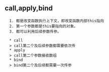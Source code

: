 ## call,apply,bind

``` 相同点
  1. 都是改变函数执行上下文，即改变函数内部this指向
  2. 第一个参数都是this要指向的对象。
  3. 都可以利用后续参数传参。
```
``` 不同点
  * call
  > call第二个及后续参数都需要依次传
  * apply
  > call第二个参数接收数组
  * bind
  > bind第二个及后续都需要一次传参

```